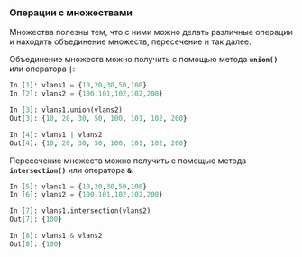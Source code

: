 ### Операции с множествами
Множества полезны тем, что с ними можно делать различные операции и находить объединение множеств, пересечение и так далее.

Объединение множеств можно получить с помощью метода __```union()```__ или оператора __```|```__:
```python
In [1]: vlans1 = {10,20,30,50,100}
In [2]: vlans2 = {100,101,102,102,200}

In [3]: vlans1.union(vlans2)
Out[3]: {10, 20, 30, 50, 100, 101, 102, 200}

In [4]: vlans1 | vlans2
Out[4]: {10, 20, 30, 50, 100, 101, 102, 200}
```

Пересечение множеств можно получить с помощью метода __```intersection()```__ или оператора __```&```__:
```python
In [5]: vlans1 = {10,20,30,50,100}
In [6]: vlans2 = {100,101,102,102,200}

In [7]: vlans1.intersection(vlans2)
Out[7]: {100}

In [8]: vlans1 & vlans2
Out[8]: {100}
```

